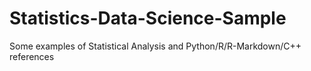 # Statistics-Data-Science-Sample
Some examples of Statistical Analysis and Python/R/R-Markdown/C++ references
